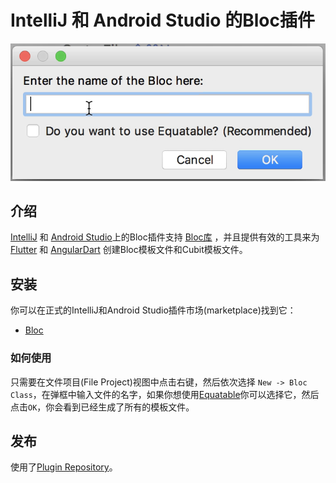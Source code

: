 # IntelliJ 和 Android Studio 的Bloc插件

![dialog](https://github.com/felangel/bloc/raw/master/extensions/intellij/assets/dialog.png)

## 介绍

[IntelliJ](https://www.jetbrains.com/idea/) 和 [Android Studio](https://developer.android.com/studio/)上的Bloc插件支持 [Bloc库](https://bloclibrary.dev) ，并且提供有效的工具来为[Flutter](https://flutter.dev/) 和 [AngularDart](https://angulardart.dev/) 创建Bloc模板文件和Cubit模板文件。

## 安装

你可以在正式的IntelliJ和Android Studio插件市场(marketplace)找到它：

- [Bloc](https://plugins.jetbrains.com/plugin/12129-bloc)

### 如何使用

只需要在文件项目(File Project)视图中点击右键，然后依次选择 `New -> Bloc Class`，在弹框中输入文件的名字，如果你想使用[Equatable](https://github.com/felangel/equatable)你可以选择它，然后点击`OK`，你会看到已经生成了所有的模板文件。


## 发布

使用了[Plugin Repository](http://www.jetbrains.org/intellij/sdk/docs/plugin_repository/index.html)。
